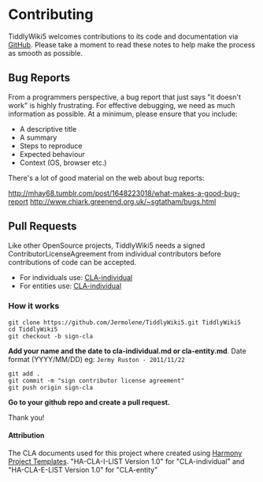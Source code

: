 Contributing
============

TiddlyWiki5 welcomes contributions to its code and documentation via [GitHub](https://github.com/Jermolene/TiddlyWiki5). Please take a moment to read these notes to help make the process as smooth as possible.

Bug Reports
-----------

From a programmers perspective, a bug report that just says "it doesn't work" is highly frustrating. For effective debugging, we need as much information as possible. At a minimum, please ensure that you include:

 * A descriptive title
 * A summary
 * Steps to reproduce
 * Expected behaviour
 * Context (OS, browser etc.)

There's a lot of good material on the web about bug reports:

http://mhay68.tumblr.com/post/1648223018/what-makes-a-good-bug-report http://www.chiark.greenend.org.uk/~sgtatham/bugs.html

Pull Requests
--------------

Like other OpenSource projects, TiddlyWiki5 needs a signed ContributorLicenseAgreement from individual contributors before contributions of code can be accepted.

 * For individuals use: [CLA-individual](https://github.com/Jermolene/TiddlyWiki5/tree/master/licenses/cla-individual.md)
 * For entities use: [CLA-individual](https://github.com/Jermolene/TiddlyWiki5/tree/master/licenses/cla-entity.md)

### How it works

```
git clone https://github.com/Jermolene/TiddlyWiki5.git TiddlyWiki5
cd TiddlyWiki5
git checkout -b sign-cla
```

**Add your name and the date to cla-individual.md or cla-entity.md**. Date format (YYYY/MM/DD)
eg: `Jermy Ruston - 2011/11/22 `

```
git add .
git commit -m "sign contributor license agreement"
git push origin sign-cla
```

**Go to your github repo and create a pull request.**

Thank you!

#### Attribution

The CLA documents used for this project where created using [Harmony Project Templates](http://www.harmonyagreements.org). "HA-CLA-I-LIST Version 1.0" for "CLA-individual" and "HA-CLA-E-LIST Version 1.0" for "CLA-entity"
